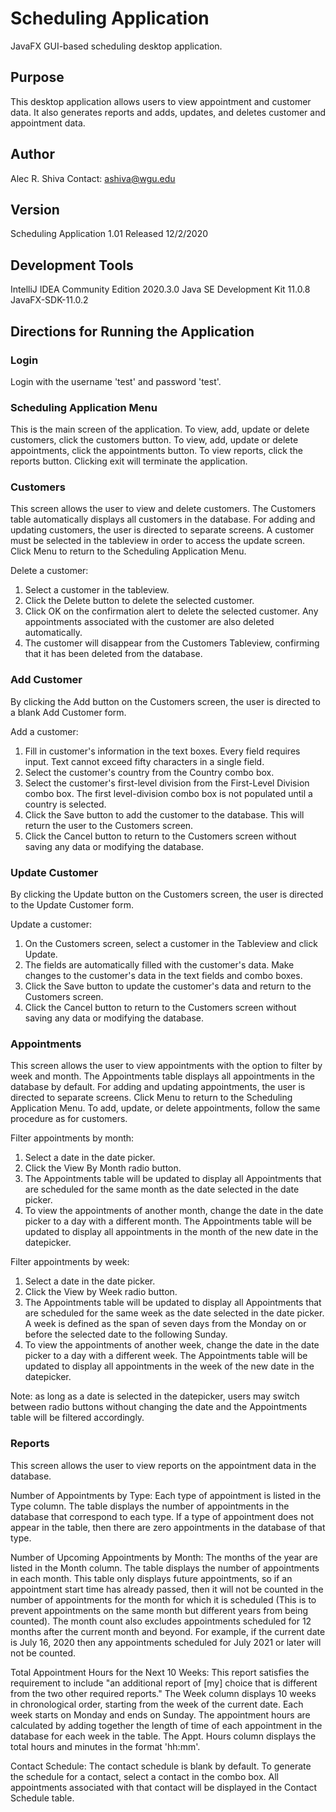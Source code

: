 # Scheduling Application
 JavaFX GUI-based scheduling desktop application.

## Purpose
This desktop application allows users to view appointment and customer data. It also generates reports and adds, updates, and deletes customer and appointment data.

## Author
Alec R. Shiva
Contact: ashiva@wgu.edu

## Version
Scheduling Application 1.01
Released 12/2/2020

## Development Tools
IntelliJ IDEA Community Edition 2020.3.0
Java SE Development Kit 11.0.8
JavaFX-SDK-11.0.2

## Directions for Running the Application

### Login
Login with the username 'test' and password 'test'.

### Scheduling Application Menu
This is the main screen of the application. To view, add, update or delete customers, click the customers button. To view, add, update or delete appointments, click the appointments button. To view reports, click the reports button. Clicking exit will terminate the application.

### Customers
This screen allows the user to view and delete customers. The Customers table automatically displays all customers in the database. For adding and updating customers, the user is directed to separate screens. A customer must be selected in the tableview in order to access the update screen. Click Menu to return to the Scheduling Application Menu.

Delete a customer:
1. Select a customer in the tableview.
2. Click the Delete button to delete the selected customer.
3. Click OK on the confirmation alert to delete the selected customer. Any appointments associated with the customer are also deleted automatically.
4. The customer will disappear from the Customers Tableview, confirming that it has been deleted from the database.

### Add Customer
By clicking the Add button on the Customers screen, the user is directed to a blank Add Customer form.

Add a customer:
1. Fill in customer's information in the text boxes. Every field requires input. Text cannot exceed fifty characters in a single field.
2. Select the customer's country from the Country combo box.
3. Select the customer's first-level division from the First-Level Division combo box. The first level-division combo box is not populated until a country is selected.
4. Click the Save button to add the customer to the database. This will return the user to the Customers screen.
5. Click the Cancel button to return to the Customers screen without saving any data or modifying the database.

### Update Customer
By clicking the Update button on the Customers screen, the user is directed to the Update Customer form. 

Update a customer:
1. On the Customers screen, select a customer in the Tableview and click Update.
2. The fields are automatically filled with the customer's data. Make changes to the customer's data in the text fields and combo boxes.
3. Click the Save button to update the customer's data and return to the Customers screen.
4. Click the Cancel button to return to the Customers screen without saving any data or modifying the database.

### Appointments
This screen allows the user to view appointments with the option to filter by week and month. The Appointments table displays all appointments in the database by default. For adding and updating appointments, the user is directed to separate screens. Click Menu to return to the Scheduling Application Menu. To add, update, or delete appointments, follow the same procedure as for customers.

Filter appointments by month:
1. Select a date in the date picker.
2. Click the View By Month radio button.
3. The Appointments table will be updated to display all Appointments that are scheduled for the same month as the date selected in the date picker.
4. To view the appointments of another month, change the date in the date picker to a day with a different month. The Appointments table will be updated to display all appointments in the month of the new date in the datepicker.

Filter appointments by week:
1. Select a date in the date picker.
2. Click the View by Week radio button.
3. The Appointments table will be updated to display all Appointments that are scheduled for the same week as the date selected in the date picker. A week is defined as the span of seven days from the Monday on or before the selected date to the following Sunday.
4. To view the appointments of another week, change the date in the date picker to a day with a different week. The Appointments table will be updated to display all appointments in the week of the new date in the datepicker.

Note: as long as a date is selected in the datepicker, users may switch between radio buttons without changing the date and the Appointments table will be filtered accordingly.

### Reports
This screen allows the user to view reports on the appointment data in the database.

Number of Appointments by Type:
Each type of appointment is listed in the Type column. The table displays the number of appointments in the database that correspond to each type. If a type of appointment does not appear in the table, then there are zero appointments in the database of that type.

Number of Upcoming Appointments by Month:
The months of the year are listed in the Month column. The table displays the number of appointments in each month. This table only displays future appointments, so if an appointment start time has already passed, then it will not be counted in the number of appointments for the month for which it is scheduled (This is to prevent appointments on the same month but different years from being counted). The month count also excludes appointments scheduled for 12 months after the current month and beyond. For example, if the current date is July 16, 2020 then any appointments scheduled for July 2021 or later will not be counted.

Total Appointment Hours for the Next 10 Weeks:
This report satisfies the requirement to include "an additional report of [my] choice that is different from the two other required reports." The Week column displays 10 weeks in chronological order, starting from the week of the current date. Each week starts on Monday and ends on Sunday. The appointment hours are calculated by adding together the length of time of each appointment in the database for each week in the table. The Appt. Hours column displays the total hours and minutes in the format 'hh:mm'.

Contact Schedule:
The contact schedule is blank by default. To generate the schedule for a contact, select a contact in the combo box. All appointments associated with that contact will be displayed in the Contact Schedule table.

